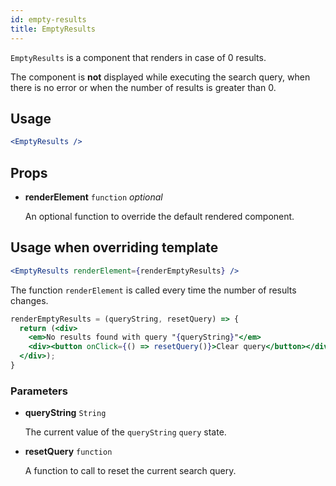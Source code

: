 ```yaml
---
id: empty-results
title: EmptyResults
---
```


`EmptyResults` is a component that renders in case of 0 results.

The component is **not** displayed while executing the search query, when there is no error or when the number of
results is greater than 0.

## Usage

```jsx
<EmptyResults />
```

## Props

* **renderElement** `function` *optional*

  An optional function to override the default rendered component.

## Usage when overriding template

```jsx
<EmptyResults renderElement={renderEmptyResults} />
```

The function `renderElement` is called every time the number of results changes.

```jsx
renderEmptyResults = (queryString, resetQuery) => {
  return (<div>
    <em>No results found with query "{queryString}"</em>
    <div><button onClick={() => resetQuery()}>Clear query</button></div>
  </div>);
}
```

### Parameters

* **queryString** `String`

  The current value of the `queryString` `query` state.

* **resetQuery** `function`

  A function to call to reset the current search query.

